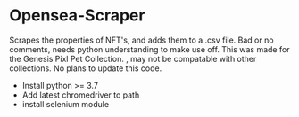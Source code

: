 # Opensea-Scraper
Scrapes the properties of NFT's, and adds them to a .csv file. Bad or no comments, needs python understanding to make use off. This was made for the Genesis Pixl Pet Collection.
, may not be compatable with other collections. No plans to update this code.

- Install python >= 3.7
- Add latest chromedriver to path
- install selenium module
